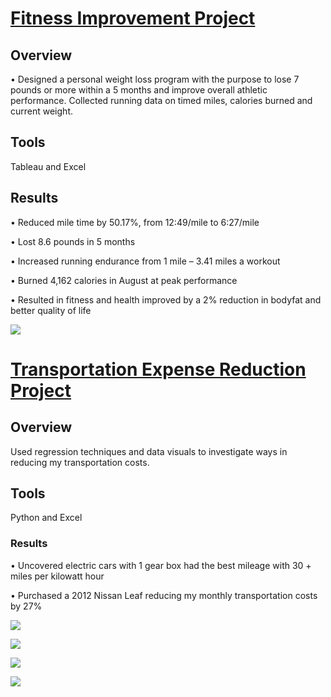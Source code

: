 # [Fitness Improvement Project](https://edepaz101.github.io/Eduardo_Portfolio_Projects/) 

## Overview

• Designed a personal weight loss program with the purpose to lose 7 pounds or more within a 5 months and improve overall athletic performance. 
 Collected running data on timed miles, calories burned and current weight.
 
 ## Tools

Tableau and Excel

## Results

• Reduced mile time by 50.17%, from 12:49/mile to 6:27/mile

• Lost 8.6 pounds in 5 months 

• Increased running endurance from 1 mile – 3.41 miles a
workout 

• Burned 4,162 calories in August at peak performance

• Resulted in fitness and health improved by a 2% reduction in bodyfat and better quality of life

![](https://github.com/edepaz101/Eduardo_Portfolio_Projects/blob/main/images/Screen%20Shot%202023-02-03%20at%2012.10.38%20PM.png)


# [Transportation Expense Reduction Project](https://edepaz101.github.io/Eduardo_Portfolio_Project2/)

## Overview

Used regression techniques and data visuals to investigate ways in reducing my transportation costs.

## Tools

Python and Excel


### Results

• Uncovered electric cars with 1 gear box had the best mileage with 30 + miles per kilowatt hour 

• Purchased a 2012 Nissan Leaf reducing my monthly transportation costs by 27%
	
![](https://github.com/edepaz101/Eduardo_Portfolio_Projects/blob/main/images/pic%201.png)

![](https://github.com/edepaz101/Eduardo_Portfolio_Projects/blob/main/images/pic%202.png)


![](https://github.com/edepaz101/Eduardo_Portfolio_Projects/blob/main/images/pic%203.png)

![](https://github.com/edepaz101/Eduardo_Portfolio_Projects/blob/main/images/pic%204.png)




